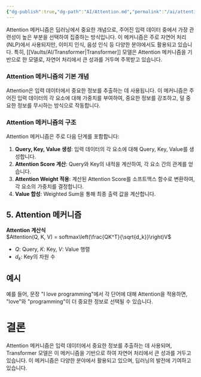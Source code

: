 ```yaml
---
{"dg-publish":true,"dg-path":"AI/Attention.md","permalink":"/ai/attention/","created":"2025-05-31","updated":"2025-05-31"}
---
```


Attention 메커니즘은 딥러닝에서 중요한 개념으로, 주어진 입력 데이터 중에서 가장 관련성이 높은 부분을 선택하여 집중하는 방식입니다. 이 메커니즘은 주로 자연어 처리(NLP)에서 사용되지만, 이미지 인식, 음성 인식 등 다양한 분야에서도 활용되고 있습니다. 특히, [[Vaults/AI/Transformer\|Transformer]] 모델은 Attention 메커니즘을 기반으로 한 모델로, 자연어 처리에서 큰 성과를 거두며 주목받고 있습니다.

### Attention 메커니즘의 기본 개념

Attention은 입력 데이터에서 중요한 정보를 추출하는 데 사용됩니다. 이 메커니즘은 주어진 입력 데이터의 각 요소에 대해 가중치를 부여하여, 중요한 정보를 강조하고, 덜 중요한 정보를 무시하는 방식으로 작동합니다.

### Attention 메커니즘의 구조

Attention 메커니즘은 주로 다음 단계를 포함합니다:

1. **Query, Key, Value 생성**: 입력 데이터의 각 요소에 대해 Query, Key, Value를 생성합니다.
2. **Attention Score 계산**: Query와 Key의 내적을 계산하여, 각 요소 간의 관계를 얻습니다.
3. **Attention Weight 적용**: 계산된 Attention Score를 소프트맥스 함수로 변환하여, 각 요소의 가중치를 결정합니다.
4. **Value 합성**: Weighted Sum을 통해 최종 출력 값을 계산합니다.

## 5. Attention 메커니즘

**Attention 계산식**  
$Attention(Q, K, V) = softmax\left(\frac{QK^T}{\sqrt{d_k}}\right)V$

- $Q$: Query, $K$: Key, $V$: Value 행렬
- $d_k$: Key의 차원 수


## 예시

예를 들어, 문장 "I love programming"에서 각 단어에 대해 Attention을 적용하면, "love"와 "programming"이 더 중요한 정보로 선택될 수 있습니다.

# 결론

Attention 메커니즘은 입력 데이터에서 중요한 정보를 추출하는 데 사용되며, Transformer 모델은 이 메커니즘을 기반으로 하여 자연어 처리에서 큰 성과를 거두고 있습니다. 이 메커니즘은 다양한 분야에서 활용되고 있으며, 딥러닝의 발전에 기여하고 있습니다.